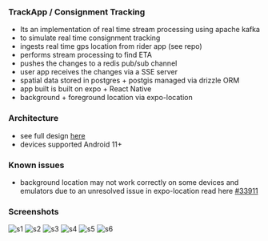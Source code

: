 ### TrackApp / Consignment Tracking
- Its an implementation of real time stream processing using apache kafka 
- to simulate real time consignment tracking
- ingests real time gps location from rider app (see repo)
- performs stream processing to find ETA
- pushes the changes to a redis pub/sub channel
- user app receives the changes via a SSE server
- spatial data stored in postgres + postgis managed via drizzle ORM
- app built is built on expo + React Native
- background + foreground location via expo-location

### Architecture
- see full design [here](https://excalidraw.com/#json=_YGt43JuXaAgYxr0hRpOI,SwSQLjurbP9uuQYt1pEFmQ)
- devices supported Android 11+

### Known issues
- background location may not work correctly on some devices and emulators due to an unresolved issue in expo-location read here [#33911](https://github.com/expo/expo/issues/33911)

### Screenshots

![s1](/assets/images/s1.jpg)
![s2](/assets/images/s2.jpg)
![s3](/assets/images/s3.jpg)
![s4](/assets/images/s4.jpg)
![s5](/assets/images/s5.jpg)
![s6](/assets/images/s6.jpg)